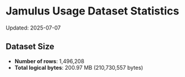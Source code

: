 # Jamulus Usage Dataset Statistics

Updated: 2025-07-07

## Dataset Size
- **Number of rows**: 1,496,208
- **Total logical bytes**: 200.97 MB (210,730,557 bytes)
